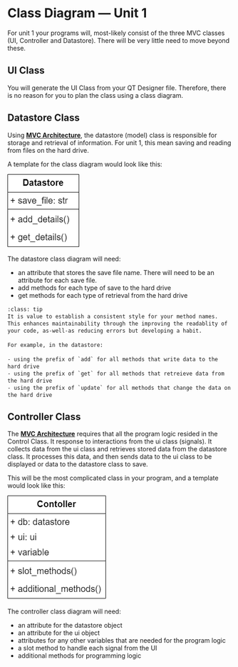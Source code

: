# Class Diagram &mdash; Unit 1

For unit 1 your programs will, most-likely consist of the three MVC classes (UI, Controller and Datastore). There will be very little need to move beyond these.

## UI Class

You will generate the UI Class from your QT Designer file. Therefore, there is no reason for you to plan the class using a class diagram.

## Datastore Class

Using **[MVC Architecture](mvc)**, the datastore (model) class is responsible for storage and retrieval of information. For unit 1, this mean saving and reading from files on the hard drive.

A template for the class diagram would look like this:

![generic datastore class diagram](./assets/class_diagram_datastore.png)

The datastore class diagram will need:

- an attribute that stores the save file name. There will need to be an attribute for each save file.
- add methods for each type of save to the hard drive
- get methods for each type of retrieval from the hard drive

```{admonition} Naming Methods
:class: tip
It is value to establish a consistent style for your method names. This enhances maintainability through the improving the readablity of your code, as-well-as reducing errors but developing a habit.

For example, in the datastore:

- using the prefix of `add` for all methods that write data to the hard drive
- using the prefix of `get` for all methods that retreieve data from the hard drive
- using the prefix of `update` for all methods that change the data on the hard drive
```

## Controller Class

The **[MVC Architecture](mvc)** requires that all the program logic resided in the Control Class. It response to interactions from the ui class (signals). It collects data from the ui class and retrieves stored data from the datastore class. It processes this data, and then sends data to the ui class to be displayed or data to the datastore class to save.

This will be the most complicated class in your program, and a template would look like this:

![generic controller class diagram](./assets/class_diagram_controller.png)

The controller class diagram will need:

- an attribute for the datastore object
- an attribute for the ui object
- attributes for any other variables that are needed for the program logic
- a slot method to handle each signal from the UI
- additional methods for programming logic
